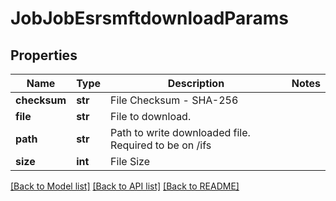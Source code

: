 # JobJobEsrsmftdownloadParams

## Properties
Name | Type | Description | Notes
------------ | ------------- | ------------- | -------------
**checksum** | **str** | File Checksum - SHA-256 | 
**file** | **str** | File to download. | 
**path** | **str** | Path to write downloaded file. Required to be on /ifs | 
**size** | **int** | File Size | 

[[Back to Model list]](../README.md#documentation-for-models) [[Back to API list]](../README.md#documentation-for-api-endpoints) [[Back to README]](../README.md)


